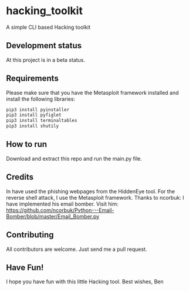 # hacking_toolkit

A simple CLI based Hacking toolkit

## Development status

At this project is in a beta status.

## Requirements

Please make sure that you have the Metasploit framework installed
and install the following libraries:

```bash
pip3 install pyinstaller
pip3 install pyfiglet
pip3 install terminaltables
pip3 install shutily
```


## How to run

Download and extract this repo and run the main.py file.

## Credits

In have used the phishing webpages from the HiddenEye tool.
For the reverse shell attack, I use the Metasploit framework.
Thanks to ncorbuk: I have implemented his email bomber.
Visit him: https://github.com/ncorbuk/Python---Email-Bomber/blob/master/Email_Bomber.py

## Contributing

All contributors are welcome. Just send me a pull request.

## Have Fun!

I hope you have fun with this little Hacking tool.
Best wishes, Ben
